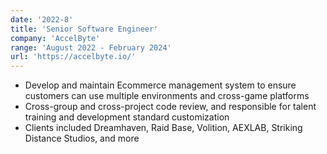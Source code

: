 ```yaml
---
date: '2022-8'
title: 'Senior Software Engineer'
company: 'AccelByte'
range: 'August 2022 - February 2024'
url: 'https://accelbyte.io/'
---
```


- Develop and maintain Ecommerce management system to ensure customers can use multiple environments and cross-game platforms
- Cross-group and cross-project code review, and responsible for talent training and development standard customization
- Clients included Dreamhaven, Raid Base, Volition, AEXLAB, Striking Distance Studios, and more

